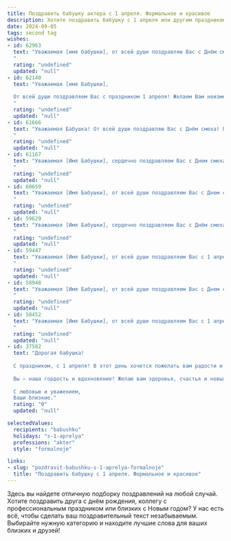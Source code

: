 ```yaml
---
title: Поздравить бабушку актера с 1 апреля. Формальное и красивое
description: Хотите поздравить бабушку с 1 апреля или другим праздником? Наш ИИ создаст незабываемое поздравление, а вы обязательно выделитесь среди других.  
date: 2024-09-05
tags: second tag
wishes:
- id: 62963
  text: "Уважаемая [имя бабушки], от всей души поздравляю Вас с Днём смеха! Желаю, чтобы в Вашей жизни всегда присутствовал юмор, а творческий огонь, который горит в Вас, как талантливой актрисе, никогда не угасал. Пусть эта шутливая дата станет предвестником радостных событий и счастливых моментов.
  "
  rating: "undefined"
  updated: "null"
- id: 62140
  text: "Уважаемая [имя Бабушки],
  
  От всей души поздравляем Вас с праздником 1 апреля! Желаем Вам неизменного успеха в Вашей творческой профессии, ярких ролей,  благодарных зрителей и просто замечательного весеннего настроения!
  "
  rating: "undefined"
  updated: "null"
- id: 61666
  text: "Уважаемая Бабушка! От всей души поздравляю Вас с Днём смеха! Пусть Ваша жизнь всегда будет наполнена радостью, юмором и яркими красками, как на сцене! Желаю Вам крепкого здоровья, творческих успехов и бесконечного вдохновения!
  "
  rating: "undefined"
  updated: "null"
- id: 61167
  text: "Уважаемая [Имя Бабушки], сердечно поздравляем Вас с Днем смеха! Желаем Вам ярких, запоминающихся моментов, искрометного юмора и неугасаемого оптимизма. Пусть в Вашей жизни всегда будут поводы для радости и улыбок!
  "
  rating: "undefined"
  updated: "null"
- id: 60659
  text: "Уважаемая [Имя Бабушки], от всей души поздравляем Вас с Днем смеха! Желаем Вам, чтобы радость и оптимизм всегда царили в Вашей жизни, а улыбка не сходила с Вашего лица. Пусть этот день подарит Вам хорошее настроение и множество приятных моментов.
  "
  rating: "undefined"
  updated: "null"
- id: 59629
  text: "Уважаемая [Имя Бабушки], сердечно поздравляем Вас с Днём смеха! Желаем Вам  ярких впечатлений, лёгкой души и неизменного оптимизма! Пусть каждый день будет наполнен радостью, как Ваша талантливая игра на сцене!
  "
  rating: "undefined"
  updated: "null"
- id: 59447
  text: "Уважаемая [Имя Бабушки], от всей души поздравляем Вас с 1 апреля! Пусть этот день принесет Вам множество улыбок, радостных моментов и творческих успехов!
  "
  rating: "undefined"
  updated: "null"
- id: 58948
  text: "Уважаемая [Имя Бабушки], от всей души поздравляем Вас с Днем смеха! Желаем Вам крепкого здоровья, оптимизма и  ярких ролей на жизненной сцене! Пусть каждый день будет наполнен радостью и весельем, а в Вашем доме всегда царит атмосфера добра и любви!
  "
  rating: "undefined"
  updated: "null"
- id: 58452
  text: "Уважаемая [Имя Бабушки], от всей души поздравляем Вас с 1 апреля! Желаем Вам ярких и запоминающихся ролей,  стоячих оваций и неизменного творческого вдохновения! Пусть  каждый ваш выход на сцену будет триумфальным!
  "
  rating: "undefined"
  updated: "null"
- id: 37582
  text: "Дорогая бабушка!
  
  С праздником, с 1 апреля! В этот день хочется пожелать вам радости и улыбок, как на сцене, где вы, будучи артистом, дарите зрителям свои таланты и эмоции. Пусть каждый ваш день будет насыщен положительными эмоциями, а смех станет верным спутником в жизни.
  
  Вы — наша гордость и вдохновение! Желаю вам здоровья, счастья и новых ярких впечатлений. Пусть в вашем сердце всегда будет место для творчества и веселья!
  
  С любовью и уважением,
  Ваши близкие."
  rating: "0"
  updated: "null"

selectedValues:
  recipients: "babushku"
  holidays: "s-1-aprelya"
  professions: "akter"
  style: "formalnoje"

links:
- slug: "pozdravit-babushku-s-1-aprelya-formalnoje"
  title: "Поздравить бабушку с 1 апреля. Формальное и красивое"
---
```


Здесь вы найдете отличную подборку поздравлений на любой случай. 
Хотите поздравить друга с днём рождения, коллегу с профессиональным праздником или близких с Новым годом? У нас есть всё, чтобы сделать ваш поздравительный текст незабываемым. Выбирайте нужную категорию и находите лучшие слова для ваших близких и друзей!
